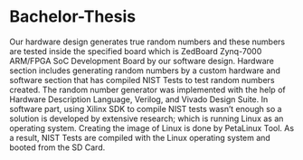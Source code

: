 # Bachelor-Thesis

Our hardware design generates true random numbers and these numbers are tested inside the specified board which is ZedBoard Zynq-7000 ARM/FPGA SoC Development Board by our software design. Hardware section includes generating random numbers by a custom hardware and software section that has compiled NIST Tests to test random numbers created. The random number generator was implemented with the help of Hardware Description Language, Verilog, and Vivado Design Suite. In software part, using Xilinx SDK to compile NIST tests wasn’t enough so a solution is developed by extensive research; which is running Linux as an operating system. Creating the image of Linux is done by PetaLinux Tool. As a result, NIST Tests are compiled with the Linux operating system and booted from the SD Card. 
